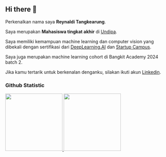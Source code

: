 ## Hi there 👋

Perkenalkan nama saya **Reynaldi Tangkearung**.<br>

Saya merupakan **Mahasiswa tingkat akhir** di [Undipa](https://site.undipa.ac.id/).<br>

Saya memiliki kemampuan machine learning dan computer vision yang dibekali dengan sertifikasi dari [DeepLearning.AI](https://coursera.org/share/f3d933766f7a8f03cba69397e831154f) dan [Startup Campus](https://startupcampus.id/certificate/KM5-AID2C6).<br>

Saya juga merupakan machine learning cohort di Bangkit Academy 2024 batch 2.<br>

Jika kamu tertarik untuk berkenalan denganku, silakan ikuti akun [Linkedin](https://www.linkedin.com/in/reynaldi-tangkearung/).

### Github Statistic
<p align="left">
<a href="https://github.com/reynalditangkearung">
  <img height="180em" src="https://github-readme-stats-eight-theta.vercel.app/api?username=reynalditangkearung&show_icons=true&theme=algolia&include_all_commits=true&count_private=true"/>
  <img height="180em" src="https://github-readme-stats-eight-theta.vercel.app/api/top-langs/?username=reynalditangkearung&layout=compact&layout=compact&theme=algolia"/>
</a>
</p>
